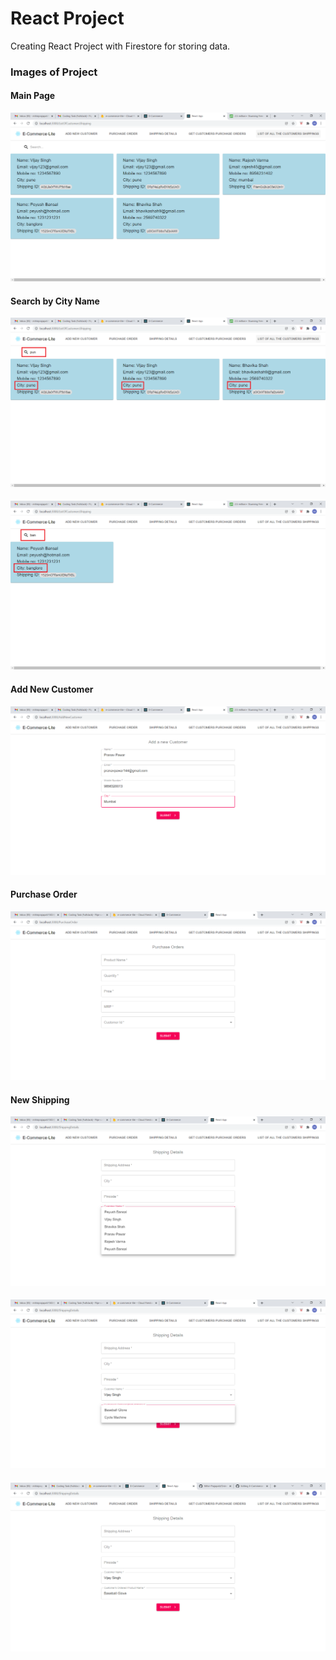 # React Project
Creating React Project with Firestore for storing data.

### Images of Project

#### Main Page

![HomePage](OutputImage/1.png)

#### Search by City Name

![HomePage](OutputImage/2.png)

####

![HomePage](OutputImage/3.png)

#### Add New Customer
![HomePage](OutputImage/AddNewCustomer.png)

#### Purchase Order
![HomePage](OutputImage/PurchaseOrder.png)

#### New Shipping
![HomePage](OutputImage/Ship1.png)

#### 
![HomePage](OutputImage/Ship2.png)

#### 
![HomePage](OutputImage/Ship3.png)
